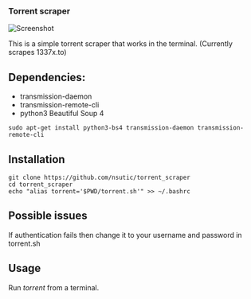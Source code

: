 ### Torrent scraper

![Screenshot](https://i.imgur.com/pb2YToX.png)

This is a simple torrent scraper that works in the terminal. (Currently scrapes 1337x.to)

## Dependencies:
* transmission-daemon
* transmission-remote-cli
* python3 Beautiful Soup 4

```
sudo apt-get install python3-bs4 transmission-daemon transmission-remote-cli
```

## Installation
```
git clone https://github.com/nsutic/torrent_scraper
cd torrent_scraper
echo "alias torrent='$PWD/torrent.sh'" >> ~/.bashrc
```
## Possible issues

If authentication fails then change it to your username and password in torrent.sh


## Usage

Run *torrent* from a terminal.

 
